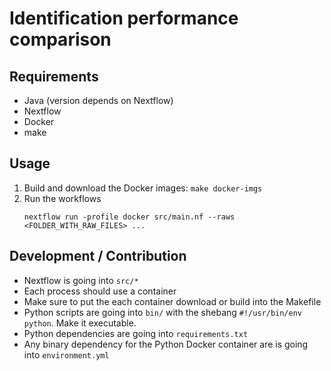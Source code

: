 # Identification performance comparison

## Requirements
* Java (version depends on Nextflow)
* Nextflow
* Docker
* make

## Usage
1. Build and download the Docker images: `make docker-imgs`
2. Run the workflows
    ```shell
    nextflow run -profile docker src/main.nf --raws <FOLDER_WITH_RAW_FILES> ... 
    ```

## Development / Contribution
* Nextflow is going into `src/*`
* Each process should use a container
* Make sure to put the each container download or build into the Makefile
* Python scripts are going into `bin/` with the shebang `#!/usr/bin/env python`. Make it executable.
* Python dependencies are going into `requirements.txt`
* Any binary dependency for the Python Docker container are is going into `environment.yml`